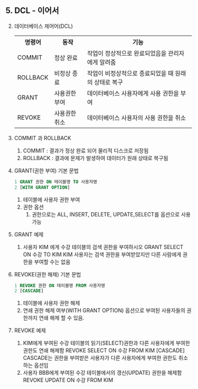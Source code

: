 ## 5. DCL - 이어서
2. 데이터베이스 제어어(DCL)
    <table>
        <tr>
            <th>명령어</th>
            <th>동작</th>
            <th>기능</th>
        </tr>
        <tr>
            <td>COMMIT</td>
            <td>정상 완료</td>
            <td>작업이 정상적으로 완료되었음을 관리자에게 알려줌</td>
        </tr>
        <tr>
            <td>ROLLBACK</td>
            <td>비정상 종료</td>
            <td>작업이 비정상적으로 종료되었을 때 원래의 상태로 복구</td>
        </tr>
        <tr>
            <td>GRANT</td>
            <td>사용권한 부여</td>
            <td>데이터베이스 사용자에게 사용 권한을 부여</td>
        </tr>
        <tr>
            <td>REVOKE</td>
            <td>사용권한 취소</td>
            <td>데이터베이스 사용자의 사용 권한을 취소</td>
        </tr>
    </table>
3. COMMIT 과 ROLLBACK
   1. COMMIT : 결과가 정상 완료 되어 물리적 디스크로 저장됨
   2. ROLLBACK : 결과에 문제가 발생하여 데이터가 원래 상태로 복구됨
4. GRANT(권한 부여) 기본 문법
   ```SQL
   1 GRANT 권한 ON 테이블명 TO 사용자명
   2 [WITH GRANT OPTION]
   ```
   1. 테이블에 사용자 권한 부여
   2. 권한 옵션
      1. 권한으로는 ALL, INSERT, DELETE, UPDATE,SELECT를 옵션으로 사용 가능

5. GRANT 예제
   1. 사용자 KIM 에게 수강 테이블의 검색 권한을 부여하시오
      GRANT SELECT ON 수강 TO KIM
      KIM 사용자는 검색 권한을 부여받았지만 다른 사람에게 권한을 부여할 수는 없음
6. REVOKE(권한 해제) 기본 문법
   ```SQL
   1 REVOKE 권한 ON 테이블명 FROM 사용자명
   2 [CASCADE]
   ```
   1. 테이블에 사용자 권한 해제
   2. 연쇄 권한 해제 여부(WITH GRANT OPTION) 옵션으로 부여된 사용자들의 권한까지 연쇄 해제 할 수 있음.
7. REVOKE 예제
   1. KIM에게 부여된 수강 테이블의 읽기(SELECT)권한과 다른 사용자에게 부여한 권한도 연쇄 해제함
   REVOKE SELECT ON 수강 FROM KIM [CASCADE]
   CASCADE는 권한을 부여받은 사용자가 다른 사용자에게 부여한 권한도 취소하는 옵션임
   2. 사용자 BBB에게 부여된 수강 테이블에서의 갱신(UPDATE) 권한을 해제함
   REVOKE UPDATE ON 수강 FROM KIM